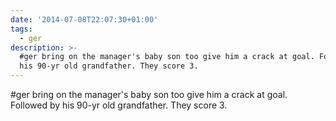 ```yaml
---
date: '2014-07-08T22:07:30+01:00'
tags:
  - ger
description: >-
  #ger bring on the manager's baby son too give him a crack at goal. Followed by
  his 90-yr old grandfather. They score 3.
---
```

#ger bring on the manager's baby son too give him a crack at goal. Followed by his 90-yr old grandfather. They score 3.
